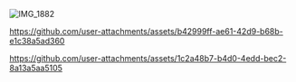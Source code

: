 ![IMG_1882](https://github.com/user-attachments/assets/399fcdd3-1dce-41ce-b177-351fdaed5626)

https://github.com/user-attachments/assets/b42999ff-ae61-42d9-b68b-e1c38a5ad360


https://github.com/user-attachments/assets/1c2a48b7-b4d0-4edd-bec2-8a13a5aa5105


